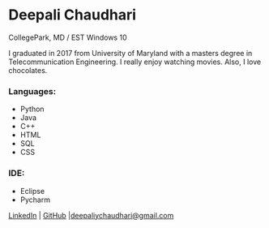 # Deepali Chaudhari
CollegePark, MD / EST
Windows 10  


I graduated in 2017 from University of Maryland with a masters degree in Telecommunication Engineering.
I really enjoy watching movies. Also, I love chocolates.


### Languages:
- Python
- Java
- C++
- HTML
- SQL
- CSS

### IDE:
- Eclipse
- Pycharm

 [LinkedIn](https://www.linkedin.com/in/deepali-chaudhari-8b7378114/) | [GitHub](https://github.com/deepaliyc) |<deepaliychaudhari@gmail.com>
